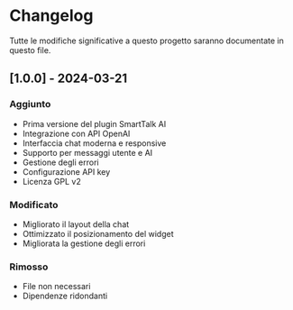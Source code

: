 # Changelog

Tutte le modifiche significative a questo progetto saranno documentate in questo file.

## [1.0.0] - 2024-03-21

### Aggiunto

- Prima versione del plugin SmartTalk AI
- Integrazione con API OpenAI
- Interfaccia chat moderna e responsive
- Supporto per messaggi utente e AI
- Gestione degli errori
- Configurazione API key
- Licenza GPL v2

### Modificato

- Migliorato il layout della chat
- Ottimizzato il posizionamento del widget
- Migliorata la gestione degli errori

### Rimosso

- File non necessari
- Dipendenze ridondanti
